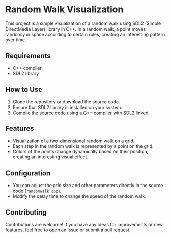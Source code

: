 
# Random Walk Visualization

This project is a simple visualization of a random walk using SDL2 (Simple DirectMedia Layer) library in C++. In a random walk, a point moves randomly in space according to certain rules, creating an interesting pattern over time.

## Requirements

- C++ compiler
- SDL2 library

## How to Use

1. Clone the repository or download the source code.
2. Ensure that SDL2 library is installed on your system.
3. Compile the source code using a C++ compiler with SDL2 linked.





## Features

- Visualization of a two-dimensional random walk on a grid.
- Each step in the random walk is represented by a point on the grid.
- Colors of the points change dynamically based on their position, creating an interesting visual effect.

## Configuration

- You can adjust the grid size and other parameters directly in the source code (`randomwalk.cpp`).
- Modify the delay time to change the speed of the random walk.

## Contributing

Contributions are welcome! If you have any ideas for improvements or new features, feel free to open an issue or submit a pull request.


